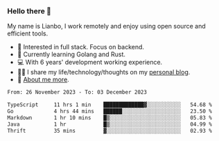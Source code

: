 ### Hello there 👋

My name is Lianbo, I work remotely and enjoy using open source and efficient tools.

- 🔭 Interested in full stack. Focus on backend.
- 🌱 Currently learning Golang and Rust.
- 💻 With 6 years' development working experience.
- ✍🏻 I share my life/technology/thoughts on my [personal blog](https://godruoyi.com).
- 👒 [About me more](https://godruoyi.com/posts/About-godruoyi).

<!--START_SECTION:waka-->

```txt
From: 26 November 2023 - To: 03 December 2023

TypeScript     11 hrs 1 min    █████████████▓░░░░░░░░░░░   54.68 %
Go             4 hrs 44 mins   ██████░░░░░░░░░░░░░░░░░░░   23.50 %
Markdown       1 hr 10 mins    █▒░░░░░░░░░░░░░░░░░░░░░░░   05.83 %
Java           1 hr            █▒░░░░░░░░░░░░░░░░░░░░░░░   04.99 %
Thrift         35 mins         ▓░░░░░░░░░░░░░░░░░░░░░░░░   02.93 %
```

<!--END_SECTION:waka-->
